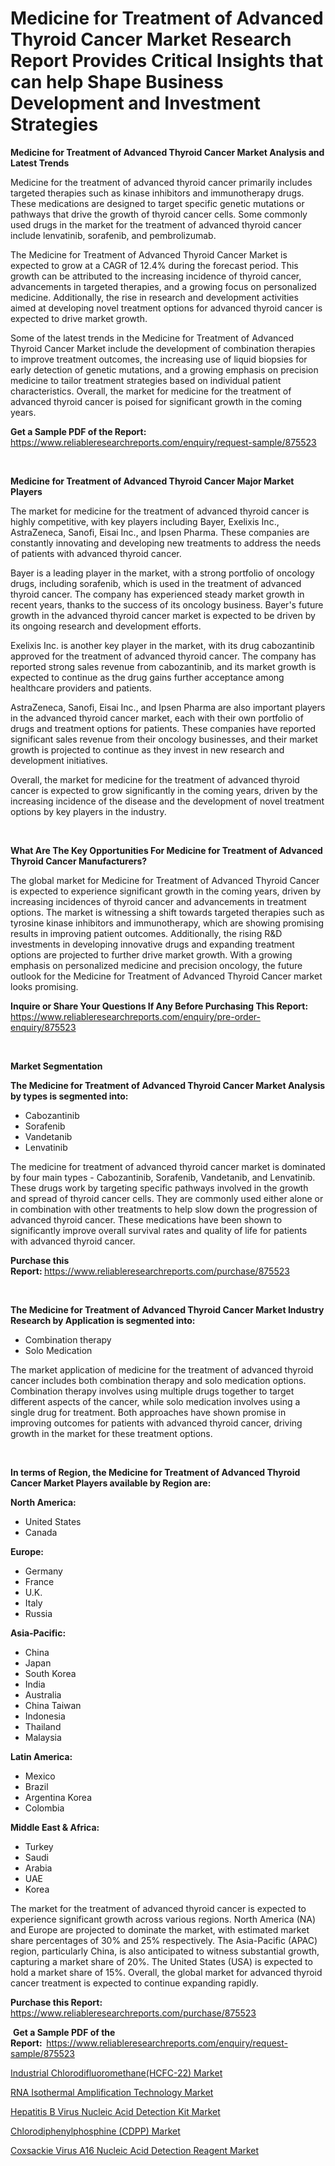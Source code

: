 <p><h1>Medicine for Treatment of Advanced Thyroid Cancer Market Research Report Provides Critical Insights that can help Shape Business Development and Investment Strategies</h1></p><p><strong>Medicine for Treatment of Advanced Thyroid Cancer Market Analysis and Latest Trends</strong></p>
<p><p>Medicine for the treatment of advanced thyroid cancer primarily includes targeted therapies such as kinase inhibitors and immunotherapy drugs. These medications are designed to target specific genetic mutations or pathways that drive the growth of thyroid cancer cells. Some commonly used drugs in the market for the treatment of advanced thyroid cancer include lenvatinib, sorafenib, and pembrolizumab.</p><p>The Medicine for Treatment of Advanced Thyroid Cancer Market is expected to grow at a CAGR of 12.4% during the forecast period. This growth can be attributed to the increasing incidence of thyroid cancer, advancements in targeted therapies, and a growing focus on personalized medicine. Additionally, the rise in research and development activities aimed at developing novel treatment options for advanced thyroid cancer is expected to drive market growth.</p><p>Some of the latest trends in the Medicine for Treatment of Advanced Thyroid Cancer Market include the development of combination therapies to improve treatment outcomes, the increasing use of liquid biopsies for early detection of genetic mutations, and a growing emphasis on precision medicine to tailor treatment strategies based on individual patient characteristics. Overall, the market for medicine for the treatment of advanced thyroid cancer is poised for significant growth in the coming years.</p></p>
<p><strong>Get a Sample PDF of the Report:&nbsp;</strong> <a href="https://www.reliableresearchreports.com/enquiry/request-sample/875523">https://www.reliableresearchreports.com/enquiry/request-sample/875523</a></p>
<p>&nbsp;</p>
<p><strong>Medicine for Treatment of Advanced Thyroid Cancer Major Market Players</strong></p>
<p><p>The market for medicine for the treatment of advanced thyroid cancer is highly competitive, with key players including Bayer, Exelixis Inc., AstraZeneca, Sanofi, Eisai Inc., and Ipsen Pharma. These companies are constantly innovating and developing new treatments to address the needs of patients with advanced thyroid cancer.</p><p>Bayer is a leading player in the market, with a strong portfolio of oncology drugs, including sorafenib, which is used in the treatment of advanced thyroid cancer. The company has experienced steady market growth in recent years, thanks to the success of its oncology business. Bayer's future growth in the advanced thyroid cancer market is expected to be driven by its ongoing research and development efforts.</p><p>Exelixis Inc. is another key player in the market, with its drug cabozantinib approved for the treatment of advanced thyroid cancer. The company has reported strong sales revenue from cabozantinib, and its market growth is expected to continue as the drug gains further acceptance among healthcare providers and patients.</p><p>AstraZeneca, Sanofi, Eisai Inc., and Ipsen Pharma are also important players in the advanced thyroid cancer market, each with their own portfolio of drugs and treatment options for patients. These companies have reported significant sales revenue from their oncology businesses, and their market growth is projected to continue as they invest in new research and development initiatives.</p><p>Overall, the market for medicine for the treatment of advanced thyroid cancer is expected to grow significantly in the coming years, driven by the increasing incidence of the disease and the development of novel treatment options by key players in the industry.</p></p>
<p>&nbsp;</p>
<p><strong>What Are The Key Opportunities For Medicine for Treatment of Advanced Thyroid Cancer Manufacturers?</strong></p>
<p><p>The global market for Medicine for Treatment of Advanced Thyroid Cancer is expected to experience significant growth in the coming years, driven by increasing incidences of thyroid cancer and advancements in treatment options. The market is witnessing a shift towards targeted therapies such as tyrosine kinase inhibitors and immunotherapy, which are showing promising results in improving patient outcomes. Additionally, the rising R&D investments in developing innovative drugs and expanding treatment options are projected to further drive market growth. With a growing emphasis on personalized medicine and precision oncology, the future outlook for the Medicine for Treatment of Advanced Thyroid Cancer market looks promising.</p></p>
<p><strong>Inquire or Share Your Questions If Any Before Purchasing This Report:</strong> <a href="https://www.reliableresearchreports.com/enquiry/pre-order-enquiry/875523">https://www.reliableresearchreports.com/enquiry/pre-order-enquiry/875523</a></p>
<p>&nbsp;</p>
<p><strong>Market Segmentation</strong></p>
<p><strong>The Medicine for Treatment of Advanced Thyroid Cancer Market Analysis by types is segmented into:</strong></p>
<p><ul><li>Cabozantinib</li><li>Sorafenib</li><li>Vandetanib</li><li>Lenvatinib</li></ul></p>
<p><p>The medicine for treatment of advanced thyroid cancer market is dominated by four main types - Cabozantinib, Sorafenib, Vandetanib, and Lenvatinib. These drugs work by targeting specific pathways involved in the growth and spread of thyroid cancer cells. They are commonly used either alone or in combination with other treatments to help slow down the progression of advanced thyroid cancer. These medications have been shown to significantly improve overall survival rates and quality of life for patients with advanced thyroid cancer.</p></p>
<p><strong>Purchase this Report:&nbsp;</strong><a href="https://www.reliableresearchreports.com/purchase/875523">https://www.reliableresearchreports.com/purchase/875523</a></p>
<p>&nbsp;</p>
<p><strong>The Medicine for Treatment of Advanced Thyroid Cancer Market Industry Research by Application is segmented into:</strong></p>
<p><ul><li>Combination therapy</li><li>Solo Medication</li></ul></p>
<p><p>The market application of medicine for the treatment of advanced thyroid cancer includes both combination therapy and solo medication options. Combination therapy involves using multiple drugs together to target different aspects of the cancer, while solo medication involves using a single drug for treatment. Both approaches have shown promise in improving outcomes for patients with advanced thyroid cancer, driving growth in the market for these treatment options.</p></p>
<p>&nbsp;</p>
<p><strong>In terms of Region, the Medicine for Treatment of Advanced Thyroid Cancer Market Players available by Region are:</strong></p>
<p>
    <p> <strong> North America: </strong>
        <ul>
            <li>United States</li>
            <li>Canada</li>
        </ul>
        </p> 
    <p> <strong> Europe: </strong>
        <ul>
            <li>Germany</li>
            <li>France</li>
            <li>U.K.</li>
            <li>Italy</li>
            <li>Russia</li>
        </ul>
        </p> 
    <p> <strong> Asia-Pacific: </strong>
        <ul>
            <li>China</li>
            <li>Japan</li>
            <li>South Korea</li>
            <li>India</li>
            <li>Australia</li>
            <li>China Taiwan</li>
            <li>Indonesia</li>
            <li>Thailand</li>
            <li>Malaysia</li>
        </ul>
        </p> 
    <p> <strong> Latin America: </strong>
        <ul>
            <li>Mexico</li>
            <li>Brazil</li>
            <li>Argentina Korea</li>
            <li>Colombia</li>
        </ul>
        </p> 
    <p> <strong> Middle East & Africa: </strong>
        <ul>
            <li>Turkey</li>
            <li>Saudi</li>
            <li>Arabia</li>
            <li>UAE</li>
            <li>Korea</li>
        </ul>
    </p>
    </p>
<p><p>The market for the treatment of advanced thyroid cancer is expected to experience significant growth across various regions. North America (NA) and Europe are projected to dominate the market, with estimated market share percentages of 30% and 25% respectively. The Asia-Pacific (APAC) region, particularly China, is also anticipated to witness substantial growth, capturing a market share of 20%. The United States (USA) is expected to hold a market share of 15%. Overall, the global market for advanced thyroid cancer treatment is expected to continue expanding rapidly.</p></p>
<p><strong>Purchase this Report: </strong><a href="https://www.reliableresearchreports.com/purchase/875523">https://www.reliableresearchreports.com/purchase/875523</a></p>
<p>&nbsp;<strong>Get a Sample PDF of the Report:&nbsp;&nbsp;</strong><a href="https://www.reliableresearchreports.com/enquiry/request-sample/875523">https://www.reliableresearchreports.com/enquiry/request-sample/875523</a></p>
<p><strong></strong></p>
<p><p><a href="https://view.publitas.com/reportprime-1/industrial-chlorodifluoromethane-hcfc-22-market-furnish-information-about-market-size-market-share-market-dynamics-and-projections-spanning-from-2024-to-2031/">Industrial Chlorodifluoromethane(HCFC-22) Market</a></p><p><a href="https://metal-farmhouse-e95.notion.site/RNA-Isothermal-Amplification-Technology-Market-Provides-Detailed-Segmentation-of-this-Market-based-o-43f03b8e1c824662977385f6de3928f0">RNA Isothermal Amplification Technology Market</a></p><p><a href="https://gratis-rainforest-2ca.notion.site/Hepatitis-B-Virus-Nucleic-Acid-Detection-Kit-Market-Research-Report-The-Key-To-Successful-Business--0a676b6012a248b79212f421911baabd">Hepatitis B Virus Nucleic Acid Detection Kit Market</a></p><p><a href="https://view.publitas.com/reportprime-1/chlorodiphenylphosphine-cdpp-market-insights-market-players-and-forecast-till-2031/">Chlorodiphenylphosphine (CDPP) Market</a></p><p><a href="https://crocus-run-b5a.notion.site/Coxsackie-Virus-A16-Nucleic-Acid-Detection-Reagent-Market-Analysis-Examines-its-Scope-on-Growth-Oppo-3cd61c8fc5134e70af9c2a048b840eff">Coxsackie Virus A16 Nucleic Acid Detection Reagent Market</a></p></p>